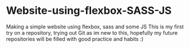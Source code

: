 # Website-using-flexbox-SASS-JS
Making a simple website using flexbox, sass and some JS
This is my first try on a repository, trying out Git as im new to this, hopefully my future repositories will be filled with good practice and habits :)
